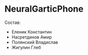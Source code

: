 # NeuralGarticPhone

Состав:
- Еленик Константин
- Насретдинов Амир
- Полянский Владислав
- Жигулин Глеб